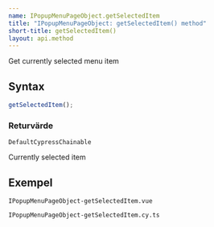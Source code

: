 ```yaml
---
name: IPopupMenuPageObject.getSelectedItem
title: "IPopupMenuPageObject: getSelectedItem() method"
short-title: getSelectedItem()
layout: api.method
---
```


Get currently selected menu item

## Syntax

```ts nocompile nolint
getSelectedItem();
```

### Returvärde

`DefaultCypressChainable`

Currently selected item

## Exempel

```import static
IPopupMenuPageObject-getSelectedItem.vue
```

```import
IPopupMenuPageObject-getSelectedItem.cy.ts
```
